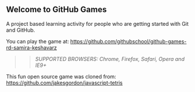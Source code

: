 ## Welcome to GitHub Games

A project based learning activity for people who are getting started with Git and GitHub.

You can play the game at: https://github.com/githubschool/github-games-rd-samira-keshavarz

>> _*SUPPORTED BROWSERS*: Chrome, Firefox, Safari, Opera and IE9+_

This fun open source game was cloned from: https://github.com/jakesgordon/javascript-tetris
